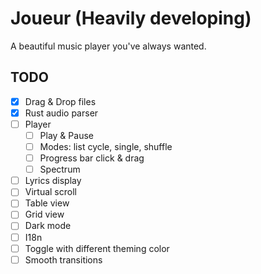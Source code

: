 # Joueur (Heavily developing)

A beautiful music player you've always wanted.

## TODO

* [x] Drag & Drop files
* [x] Rust audio parser
* [ ] Player
  * [ ] Play & Pause
  * [ ] Modes: list cycle, single, shuffle
  * [ ] Progress bar click & drag
  * [ ] Spectrum
* [ ] Lyrics display
* [ ] Virtual scroll
* [ ] Table view
* [ ] Grid view
* [ ] Dark mode
* [ ] I18n
* [ ] Toggle with different theming color
* [ ] Smooth transitions